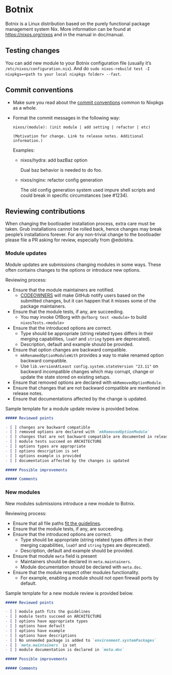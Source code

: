 # Botnix

Botnix is a Linux distribution based on the purely functional package
management system Nix.  More information can be found at
https://nixos.org/nixos and in the manual in doc/manual.

## Testing changes

You can add new module to your Botnix configuration file (usually it’s `/etc/nixos/configuration.nix`). And do `sudo nixos-rebuild test -I nixpkgs=<path to your local nixpkgs folder> --fast`.

## Commit conventions

- Make sure you read about the [commit conventions](../CONTRIBUTING.md#commit-conventions) common to Nixpkgs as a whole.

- Format the commit messages in the following way:

  ```
  nixos/(module): (init module | add setting | refactor | etc)

  (Motivation for change. Link to release notes. Additional information.)
  ```

  Examples:

  * nixos/hydra: add bazBaz option

    Dual baz behavior is needed to do foo.
  * nixos/nginx: refactor config generation

    The old config generation system used impure shell scripts and could break in specific circumstances (see #1234).

## Reviewing contributions

When changing the bootloader installation process, extra care must be taken. Grub installations cannot be rolled back, hence changes may break people’s installations forever. For any non-trivial change to the bootloader please file a PR asking for review, especially from \@edolstra.

### Module updates

Module updates are submissions changing modules in some ways. These often contains changes to the options or introduce new options.

Reviewing process:

- Ensure that the module maintainers are notified.
  - [CODEOWNERS](https://help.github.com/articles/about-codeowners/) will make GitHub notify users based on the submitted changes, but it can happen that it misses some of the package maintainers.
- Ensure that the module tests, if any, are succeeding.
  - You may invoke OfBorg with `@ofborg test <module>` to build `nixosTests.<module>`
- Ensure that the introduced options are correct.
  - Type should be appropriate (string related types differs in their merging capabilities, `loaOf` and `string` types are deprecated).
  - Description, default and example should be provided.
- Ensure that option changes are backward compatible.
  - `mkRenamedOptionModuleWith` provides a way to make renamed option backward compatible.
  - Use `lib.versionAtLeast config.system.stateVersion "23.11"` on backward incompatible changes which may corrupt, change or update the state stored on existing setups.
- Ensure that removed options are declared with `mkRemovedOptionModule`.
- Ensure that changes that are not backward compatible are mentioned in release notes.
- Ensure that documentations affected by the change is updated.

Sample template for a module update review is provided below.

```markdown
##### Reviewed points

- [ ] changes are backward compatible
- [ ] removed options are declared with `mkRemovedOptionModule`
- [ ] changes that are not backward compatible are documented in release notes
- [ ] module tests succeed on ARCHITECTURE
- [ ] options types are appropriate
- [ ] options description is set
- [ ] options example is provided
- [ ] documentation affected by the changes is updated

##### Possible improvements

##### Comments
```

### New modules

New modules submissions introduce a new module to Botnix.

Reviewing process:

- Ensure that all file paths [fit the guidelines](../CONTRIBUTING.md#file-naming-and-organisation).
- Ensure that the module tests, if any, are succeeding.
- Ensure that the introduced options are correct.
  - Type should be appropriate (string related types differs in their merging capabilities, `loaOf` and `string` types are deprecated).
  - Description, default and example should be provided.
- Ensure that module `meta` field is present
  - Maintainers should be declared in `meta.maintainers`.
  - Module documentation should be declared with `meta.doc`.
- Ensure that the module respect other modules functionality.
  - For example, enabling a module should not open firewall ports by default.

Sample template for a new module review is provided below.

```markdown
##### Reviewed points

- [ ] module path fits the guidelines
- [ ] module tests succeed on ARCHITECTURE
- [ ] options have appropriate types
- [ ] options have default
- [ ] options have example
- [ ] options have descriptions
- [ ] No unneeded package is added to `environment.systemPackages`
- [ ] `meta.maintainers` is set
- [ ] module documentation is declared in `meta.doc`

##### Possible improvements

##### Comments
```
